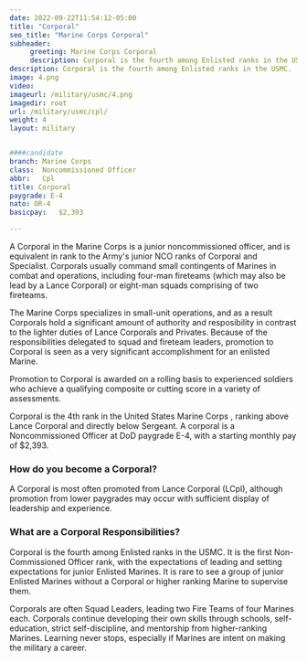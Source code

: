 ```yaml
---
date: 2022-09-22T11:54:12-05:00
title: "Corporal"
seo_title: "Marine Corps Corporal"
subheader:
     greeting: Marine Corps Corporal 
     description: Corporal is the fourth among Enlisted ranks in the USMC. It is the first Non-Commissioned Officer rank, with the expectations of leading and setting expectations for junior Enlisted Marines.
description: Corporal is the fourth among Enlisted ranks in the USMC.
image: 4.png
video: 
imageurl: /military/usmc/4.png
imagedir: root
url: /military/usmc/cpl/
weight: 4
layout: military


####candidate
branch: Marine Corps
class:	Noncommissioned Officer
abbr:	Cpl
title: Corporal
paygrade: E-4
nato: OR-4
basicpay:	$2,393

---
```

A Corporal in the Marine Corps is a junior noncommissioned officer, and is equivalent in rank to the Army's junior NCO ranks of Corporal and Specialist. Corporals usually command small contingents of Marines in combat and operations, including four-man fireteams (which may also be lead by a Lance Corporal) or eight-man squads comprising of two fireteams.

The Marine Corps specializes in small-unit operations, and as a result Corporals hold a significant amount of authority and resposibility in contrast to the lighter duties of Lance Corporals and Privates. Because of the responsibilities delegated to squad and fireteam leaders, promotion to Corporal is seen as a very significant accomplishment for an enlisted Marine.

Promotion to Corporal is awarded on a rolling basis to experienced soldiers who achieve a qualifying composite or cutting score in a variety of assessments.

Corporal is the 4th rank in the United States Marine Corps , ranking above Lance Corporal and directly below Sergeant. A corporal is a Noncommissioned Officer at DoD paygrade E-4, with a starting monthly pay of $2,393.

### How do you become a Corporal?
A Corporal is most often promoted from Lance Corporal (LCpl), although promotion from lower paygrades may occur with sufficient display of leadership and experience.

### What are a Corporal Responsibilities?
Corporal is the fourth among Enlisted ranks in the USMC. It is the first Non-Commissioned Officer rank, with the expectations of leading and setting expectations for junior Enlisted Marines. It is rare to see a group of junior Enlisted Marines without a Corporal or higher ranking Marine to supervise them.

Corporals are often Squad Leaders, leading two Fire Teams of four Marines each. Corporals continue developing their own skills through schools, self-education, strict self-discipline, and mentorship from higher-ranking Marines. Learning never stops, especially if Marines are intent on making the military a career.